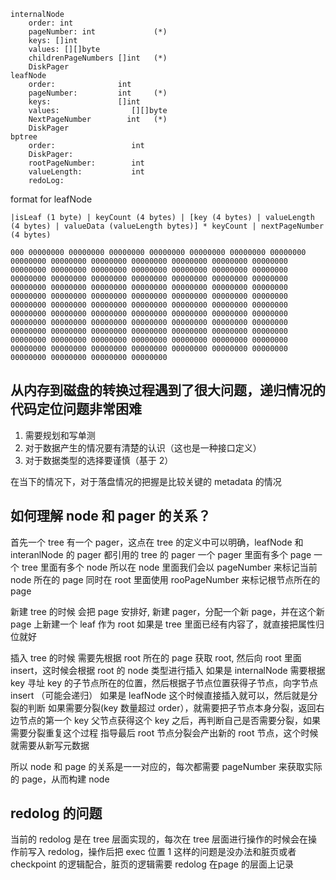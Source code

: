 ```
internalNode
    order: int
    pageNumber: int             (*)
    keys: []int
    values: [][]byte
    childrenPageNumbers []int   (*)
    DiskPager
leafNode
    order:              int
    pageNumber:         int     (*)
    keys:               []int
    values:                [][]byte
    NextPageNumber        int   (*)
    DiskPager
bptree
    order:                 int
    DiskPager:
    rootPageNumber:        int
    valueLength:           int
    redoLog:
```


format for leafNode
```
|isLeaf (1 byte) | keyCount (4 bytes) | [key (4 bytes) | valueLength (4 bytes) | valueData (valueLength bytes)] * keyCount | nextPageNumber (4 bytes)
```
```
000 00000000 00000000 00000000 00000000 00000000 00000000 00000000 00000000 00000000 00000000 00000000 00000000 00000000 00000000 00000000 00000000 00000000 00000000 00000000 00000000 00000000 00000000 00000000 00000000 00000000 00000000 00000000 00000000 00000000 00000000 00000000 00000000 00000000 00000000 00000000 00000000 00000000 00000000 00000000 00000000 00000000 00000000 00000000 00000000 00000000 00000000 00000000 00000000 00000000 00000000 00000000 00000000 00000000 00000000 00000000 00000000 00000000 00000000 00000000 00000000 00000000 00000000 00000000 00000000 00000000 00000000 00000000 00000000 00000000 00000000 00000000 00000000 00000000 00000000 00000000 00000000 00000000 00000000 00000000 00000000 00000000 00000000 00000000 00000000 00000000 00000000 00000000 00000000
```


## 从内存到磁盘的转换过程遇到了很大问题，递归情况的代码定位问题非常困难
1. 需要规划和写单测
2. 对于数据产生的情况要有清楚的认识（这也是一种接口定义）
3. 对于数据类型的选择要谨慎（基于 2）

在当下的情况下，对于落盘情况的把握是比较关键的
metadata 的情况

## 如何理解 node 和 pager 的关系？
首先一个 tree 有一个 pager，这点在 tree 的定义中可以明确，leafNode 和 interanlNode 的 pager 都引用的 tree 的 pager
一个 pager 里面有多个 page
一个 tree 里面有多个 node
所以在 node 里面我们会以 pageNumber 来标记当前 node 所在的 page
同时在 root 里面使用 rooPageNumber 来标记根节点所在的 page

新建 tree 的时候
    会把 page 安排好, 新建 pager，分配一个新 page，并在这个新 page 上新建一个 leaf 作为 root
    如果是 tree 里面已经有内容了，就直接把属性归位就好

插入 tree 的时候
    需要先根据 root 所在的 page 获取 root, 然后向 root 里面 insert，这时候会根据 root 的 node 类型进行插入
        如果是 internalNode 需要根据 key 寻址 key 的子节点所在的位置，然后根据子节点位置获得子节点，向字节点 insert （可能会递归）
        如果是 leafNode 这个时候直接插入就可以，然后就是分裂的判断
            如果需要分裂(key 数量超过 order），就需要把子节点本身分裂，返回右边节点的第一个 key
            父节点获得这个 key 之后，再判断自己是否需要分裂，如果需要分裂重复这个过程
            指导最后 root 节点分裂会产出新的 root 节点，这个时候就需要从新写元数据
            
所以 node 和 page 的关系是一一对应的，每次都需要 pageNumber 来获取实际的 page，从而构建 node
            
## redolog 的问题
当前的 redolog 是在 tree 层面实现的，每次在 tree 层面进行操作的时候会在操作前写入 redolog，操作后把 exec 位置 1
这样的问题是没办法和脏页或者 checkpoint 的逻辑配合，脏页的逻辑需要 redolog 在page 的层面上记录
